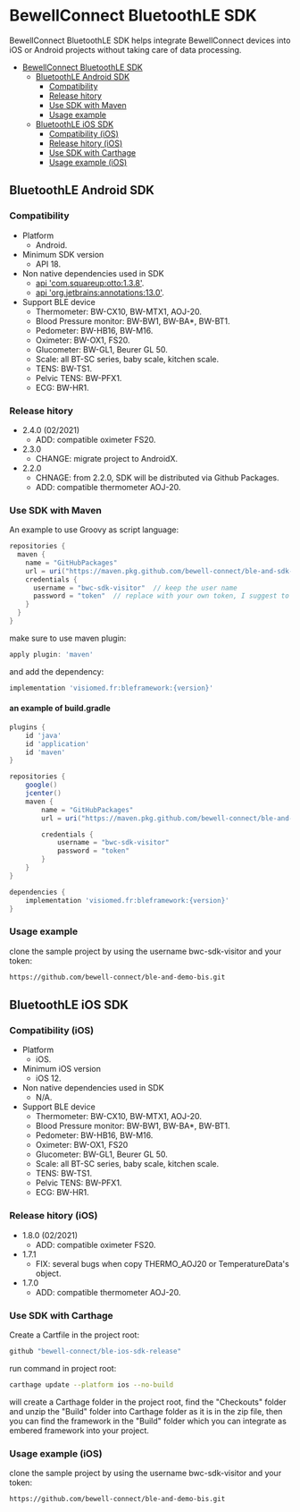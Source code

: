 # BewellConnect BluetoothLE SDK

BewellConnect BluetoothLE SDK helps integrate BewellConnect devices into iOS or Android projects without taking care of data processing.

- [BewellConnect BluetoothLE SDK](#bewellconnect-bluetoothle-sdk)
  - [BluetoothLE Android SDK](#bluetoothle-android-sdk)
    - [Compatibility](#compatibility)
    - [Release hitory](#release-hitory)
    - [Use SDK with Maven](#use-sdk-with-maven)
    - [Usage example](#usage-example)
  - [BluetoothLE iOS SDK](#bluetoothle-ios-sdk)
    - [Compatibility (iOS)](#compatibility-ios)
    - [Release hitory (iOS)](#release-hitory-ios)
    - [Use SDK with Carthage](#use-sdk-with-carthage)
    - [Usage example (iOS)](#usage-example-ios)

## BluetoothLE Android SDK

### Compatibility

- Platform
  - Android.
- Minimum SDK version
  - API 18.
- Non native dependencies used in SDK
  - [api 'com.squareup:otto:1.3.8'](https://square.github.io/otto/).
  - [api 'org.jetbrains:annotations:13.0'](https://www.jetbrains.com/help/idea/annotating-source-code.html).
- Support BLE device
  - Thermometer: BW-CX10, BW-MTX1, AOJ-20.
  - Blood Pressure monitor: BW-BW1, BW-BA*, BW-BT1.
  - Pedometer: BW-HB16, BW-M16.
  - Oximeter: BW-OX1, FS20.
  - Glucometer: BW-GL1, Beurer GL 50.
  - Scale: all BT-SC series, baby scale, kitchen scale.
  - TENS: BW-TS1.
  - Pelvic TENS: BW-PFX1.
  - ECG: BW-HR1.

### Release hitory

- 2.4.0 (02/2021)
  - ADD: compatible oximeter FS20.
- 2.3.0
  - CHANGE: migrate project to AndroidX.
- 2.2.0
  - CHNAGE: from 2.2.0, SDK will be distributed via Github Packages.
  - ADD: compatible thermometer AOJ-20.

### Use SDK with Maven

An example to use Groovy as script language:

```groovy
repositories {
  maven {
    name = "GitHubPackages"
    url = uri("https://maven.pkg.github.com/bewell-connect/ble-and-sdk-release")
    credentials {
      username = "bwc-sdk-visitor"  // keep the user name
      password = "token"  // replace with your own token, I suggest to keep the token somewhere else locally
    }
  }
}
```

make sure to use maven plugin:

```groovy
apply plugin: 'maven'
```

and add the dependency:

```groovy
implementation 'visiomed.fr:bleframework:{version}'
````

#### an example of build.gradle

```groovy
plugins {
    id 'java'
    id 'application'
    id 'maven'
}

repositories {
    google()
    jcenter()
    maven {
        name = "GitHubPackages"
        url = uri("https://maven.pkg.github.com/bewell-connect/ble-and-sdk-release")

        credentials {
            username = "bwc-sdk-visitor"
            password = "token"
        }
    }
}

dependencies {
    implementation 'visiomed.fr:bleframework:{version}'
}
```

### Usage example

clone the sample project by using the username bwc-sdk-visitor and your token:

```bash
https://github.com/bewell-connect/ble-and-demo-bis.git
```

## BluetoothLE iOS SDK

### Compatibility (iOS)

- Platform
  - iOS.
- Minimum iOS version
  - iOS 12.
- Non native dependencies used in SDK
  - N/A.
- Support BLE device
  - Thermometer: BW-CX10, BW-MTX1, AOJ-20.
  - Blood Pressure monitor: BW-BW1, BW-BA*, BW-BT1.
  - Pedometer: BW-HB16, BW-M16.
  - Oximeter: BW-OX1, FS20
  - Glucometer: BW-GL1, Beurer GL 50.
  - Scale: all BT-SC series, baby scale, kitchen scale.
  - TENS: BW-TS1.
  - Pelvic TENS: BW-PFX1.
  - ECG: BW-HR1.

### Release hitory (iOS)

- 1.8.0 (02/2021)
  - ADD: compatible oximeter FS20.
- 1.7.1
  - FIX: several bugs when copy THERMO_AOJ20 or TemperatureData's object.
- 1.7.0
  - ADD: compatible thermometer AOJ-20.

### Use SDK with Carthage

Create a Cartfile in the project root:

```bash
github "bewell-connect/ble-ios-sdk-release"
```

run command in project root:

```bash
carthage update --platform ios --no-build
```

will create a Carthage folder in the project root, find the "Checkouts" folder and unzip the "Build" folder into Carthage folder as it is in the zip file, then you can find the framework in the "Build" folder which you can integrate as embered framework into your project.

### Usage example (iOS)

clone the sample project by using the username bwc-sdk-visitor and your token:

```bash
https://github.com/bewell-connect/ble-and-demo-bis.git
```
